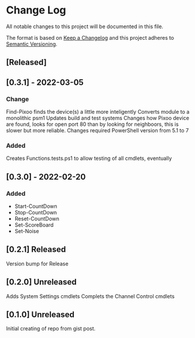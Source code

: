 # Change Log

All notable changes to this project will be documented in this file.

The format is based on [Keep a Changelog](http://keepachangelog.com/)
and this project adheres to [Semantic Versioning](http://semver.org/).

## [Released]

## [0.3.1] - 2022-03-05

### Change

Find-Pixoo finds the device(s) a little more inteligently
Converts module to a monolithic psm1
Updates build and test systems
Changes how Pixoo device are found, looks for open port 80 than by looking for neighboors, this is slower but more reliable.
Changes required PowerShell version from 5.1 to 7

### Added

Creates Functions.tests.ps1 to allow testing of all cmdlets, eventually

## [0.3.0] - 2022-02-20

### Added

- Start-CountDown
- Stop-CountDown
- Reset-CountDown
- Set-ScoreBoard
- Set-Noise

## [0.2.1] Released

Version bump for Release

## [0.2.0] Unreleased

Adds System Settings cmdlets
Complets the Channel Control cmdlets

## [0.1.0] Unreleased

Initial creating of repo from gist post.
